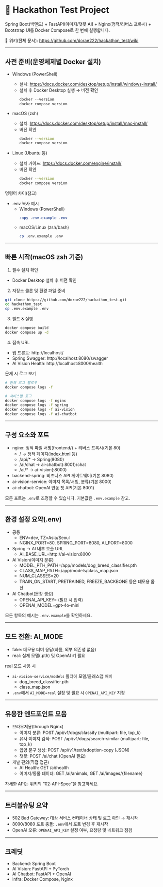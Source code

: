 # 🐶 Hackathon Test Project

Spring Boot(백엔드) + FastAPI(이미지/챗봇 AI) + Nginx(정적/리버스 프록시) + Bootstrap UI를 Docker Compose로 한 번에 실행합니다.

📖 위키(전체 문서): https://github.com/dorae222/hackathon_test/wiki

---

## 사전 준비(운영체제별 Docker 설치)

- Windows (PowerShell)
    - 설치: https://docs.docker.com/desktop/setup/install/windows-install/
    - 설치 후 Docker Desktop 실행 → 버전 확인
        ```powershell
        docker --version
        docker compose version
        ```

- macOS (zsh)
    - 설치: https://docs.docker.com/desktop/setup/install/mac-install/
    - 버전 확인
        ```bash
        docker --version
        docker compose version
        ```

- Linux (Ubuntu 등)
    - 설치 가이드: https://docs.docker.com/engine/install/
    - 버전 확인
        ```bash
        docker --version
        docker compose version
        ```

명령어 차이(참고)
- .env 복사 예시
    - Windows (PowerShell)
        ```powershell
        copy .env.example .env
        ```
    - macOS/Linux (zsh/bash)
        ```bash
        cp .env.example .env
        ```

---

## 빠른 시작(macOS zsh 기준)

1) 필수 설치 확인
- Docker Desktop 설치 후 버전 확인

2) 저장소 클론 및 환경 파일 준비
```bash
git clone https://github.com/dorae222/hackathon_test.git
cd hackathon_test
cp .env.example .env
```

3) 빌드 & 실행
```bash
docker compose build
docker compose up -d
```

4) 접속 URL
- 웹 프론트: http://localhost/
- Spring Swagger: http://localhost:8080/swagger
- AI Vision Health: http://localhost:8000/health

문제 시 로그 보기
```bash
# 전체 로그 팔로우
docker compose logs -f

# 서비스별 로그
docker compose logs -f nginx
docker compose logs -f spring
docker compose logs -f ai-vision
docker compose logs -f ai-chatbot
```

---

## 구성 요소와 포트

- nginx: 정적 파일 서빙(frontend/) + 리버스 프록시(기본 80)
    - / → 정적 페이지(index.html 등)
    - /api/* → Spring(8080)
    - /ai/chat → ai-chatbot(:8001)/chat
    - /ai/* → ai-vision(:8000)
- backend-spring: 비즈니스 API 게이트웨이(기본 8080)
- ai-vision-service: 이미지 목록/서빙, 분류(기본 8000)
- ai-chatbot: OpenAI 연동 챗 API(기본 8001)

모든 포트는 `.env`로 조정할 수 있습니다. 기본값은 `.env.example` 참고.

---

## 환경 설정 요약(.env)

- 공통
    - ENV=dev, TZ=Asia/Seoul
    - NGINX_PORT=80, SPRING_PORT=8080, AI_PORT=8000
- Spring → AI 내부 호출 URL
    - AI_BASE_URL=http://ai-vision:8000
- AI Vision(이미지 분류)
    - MODEL_PTH_PATH=/app/models/dog_breed_classifier.pth
    - CLASS_MAP_PATH=/app/models/class_map.json
    - NUM_CLASSES=20
    - TRAIN_ON_START, PRETRAINED, FREEZE_BACKBONE 등은 데모용 옵션
- AI Chatbot(문장 생성)
    - OPENAI_API_KEY= (필요 시 입력)
    - OPENAI_MODEL=gpt-4o-mini

모든 항목의 예시는 `.env.example`를 확인하세요.

---

## 모드 전환: AI_MODE

- fake: 데모용 더미 응답(빠름, 외부 의존성 없음)
- real: 실제 모델(.pth) 및 OpenAI 키 필요

real 모드 사용 시
- `ai-vision-service/models` 폴더에 모델/클래스맵 배치
    - dog_breed_classifier.pth
    - class_map.json
- `.env`에서 `AI_MODE=real` 설정 및 필요 시 `OPENAI_API_KEY` 지정

---

## 유용한 엔드포인트 모음

- 브라우저용(through Nginx)
    - 이미지 분류: POST /api/v1/dogs/classify (multipart: file, top_k)
    - 유사 이미지 검색: POST /api/v1/dogs/search-similar (multipart: file, top_k)
    - 입양 문구 생성: POST /api/v1/text/adoption-copy (JSON)
    - 챗봇: POST /ai/chat (OpenAI 필요)
- 개발 편의(직접 접근)
    - AI Health: GET /ai/health
    - 이미지/동물 데이터: GET /ai/animals, GET /ai/images/{filename}

자세한 API는 위키의 “02-API-Spec”을 참고하세요.

---

## 트러블슈팅 요약

- 502 Bad Gateway: 대상 서비스 컨테이너 상태 및 로그 확인 → 재시작
- 8000/8080 포트 충돌: `.env`에서 포트 변경 후 재시작
- OpenAI 오류: `OPENAI_API_KEY` 설정 여부, 요청량 및 네트워크 점검

---

## 크레딧

- Backend: Spring Boot
- AI Vision: FastAPI + PyTorch
- AI Chatbot: FastAPI + OpenAI
- Infra: Docker Compose, Nginx
